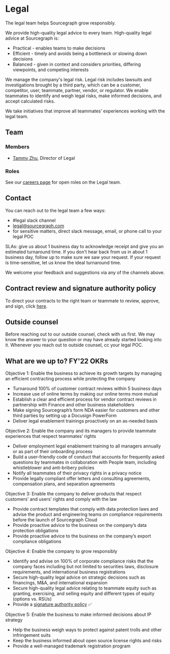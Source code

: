 # Legal

The legal team helps Sourcegraph grow responsibly. 

We provide high-quality legal advice to every team. High-quality legal advice at Sourcegraph is: 
- Practical - enables teams to make decisions
- Efficient - timely and avoids being a bottleneck or slowing down decisions
- Balanced - given in context and considers priorities, differing viewpoints, and competing interests

We manage the company's legal risk. Legal risk includes lawsuits and investigations brought by a third party, which can be a customer, competitor, user, teammate, partner, vendor, or regulator. We enable teammates to identify and weigh legal risks, make informed decisions, and accept calculated risks.

We take initiatives that improve all teammates’ experiences working with the legal team.

## Team

### Members

- [Tammy Zhu](https://about.sourcegraph.com/handbook/company/team#tammy-zhu-she-her), Director of Legal

### Roles

See our [careers page](https://boards.greenhouse.io/sourcegraph91) for open roles on the Legal team.

## Contact

You can reach out to the legal team a few ways:
- #legal slack channel
- [legal@sourcegraph.com](mailto:legal@sourcegraph.com)
- for sensitive matters, direct slack message, email, or phone call to your legal POC

SLAs: give us about 1 business day to acknowledge receipt and give you an estimated turnaround time. If you don't hear back from us in about 1 business day, follow up to make sure we saw your request. If your request is time-sensitive, let us know the ideal turnaround time. 

We welcome your feedback and suggestions via any of the channels above.

## Contract review and signature authority policy

To direct your contracts to the right team or teammate to review, approve, and sign, click [here](https://about.sourcegraph.com/handbook/ops/legal/Contract%20Review%20and%20Signature%20Authority%20Policy).

## Outside counsel

Before reaching out to our outside counsel, check with us first. We may know the answer to your question or may have already started looking into it. Whenever you reach out to outside counsel, cc your legal POC. 

## What are we up to? FY'22 OKRs

Objective 1: Enable the business to achieve its growth targets by managing an efficient contracting process while protecting the company
- Turnaround 100% of customer contract reviews within 5 business days
- Increase use of online terms by making our online terms more mutual 
- Establish a clear and efficient process for vendor contract reviews in partnership with Finance and other business stakeholders
- Make signing Sourcegraph’s form NDA easier for customers and other third parties by setting up a Docusign PowerForm
- Deliver legal enablement trainings proactively on an as-needed basis 

Objective 2: Enable the company and its managers to provide teammate experiences that respect teammates’ rights 
- Deliver employment legal enablement training to all managers annually or as part of their onboarding process  
- Build a user-friendly code of conduct that accounts for frequently asked questions by teammates in collaboration with People team, including whistleblower and anti-bribery policies
- Notify all teammates of their privacy rights in a privacy notice
- Provide legally compliant offer letters and consulting agreements, compensation plans, and separation agreements 

Objective 3: Enable the company to deliver products that respect customers’ and users’ rights and comply with the law
- Provide contract templates that comply with data protection laws and advise the product and engineering teams on compliance requirements before the launch of Sourcegraph Cloud 
- Provide proactive advice to the business on the company’s data protection obligations
- Provide proactive advice to the business on the company’s export compliance obligations

Objective 4: Enable the company to grow responsibly
- Identify and advise on 100% of corporate compliance risks that the company faces including but not limited to securities laws, disclosure requirements, and international business registrations
- Secure high-quality legal advice on strategic decisions such as financings, M&A, and international expansion
- Secure high-quality legal advice relating to teammate equity such as granting, exercising, and selling equity and different types of equity (options vs. RSUs)
- Provide a [signature authority policy](https://about.sourcegraph.com/handbook/ops/legal/Contract%20Review%20and%20Signature%20Authority%20Policy) ✅

Objective 5: Enable the business to make informed decisions about IP strategy
- Help the business weigh ways to protect against patent trolls and other infringement suits
- Keep the business informed about open source license rights and risks
- Provide a well-managed trademark registration program
